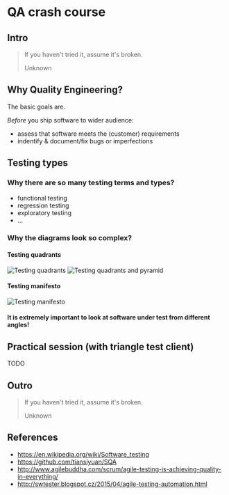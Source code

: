 # QA crash course

## Intro
>If you haven't tried it, assume it's broken.
>
>Unknown

## Why Quality Engineering?
The basic goals are.

*Before* you ship software to wider audience:
 * assess that software meets the (customer) requirements
 * indentify & document/fix bugs or imperfections

## Testing types

### Why there are so many testing terms and types?
 * functional testing
 * regression testing
 * exploratory testing
 * ...
 
### Why the diagrams look so complex?

#### Testing quadrants
 ![Testing quadrants](http://www.agilebuddha.com/wp-content/uploads/2015/03/Agil-Testing-Quadrants.png)
 ![Testing quadrants and pyramid](http://1.bp.blogspot.com/-_aIqlp3yxj4/VT8KQ0SJdTI/AAAAAAAAAbk/-K932lVzigE/s1600/Agile%2BTest%2BQuadrants_2_with_Pyramid_and_comments.png)

#### Testing manifesto
 ![Testing manifesto](https://cdn.ttgtmedia.com/rms/onlineImages/devops-testing_manifesto.png)

#### It is extremely important to look at software under test from different angles!

## Practical session (with triangle test client)

TODO

## Outro
>If you haven't tried it, assume it's broken.
>
>Unknown

## References
* https://en.wikipedia.org/wiki/Software_testing
* https://github.com/tiansiyuan/SQA
* http://www.agilebuddha.com/scrum/agile-testing-is-achieving-quality-in-everything/
* http://swtester.blogspot.cz/2015/04/agile-testing-automation.html


